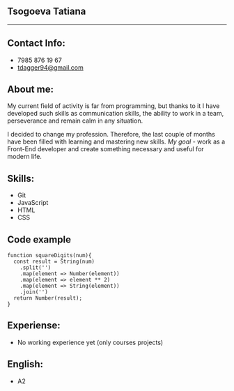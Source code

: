 
## Tsogoeva Tatiana ##

---

## Contact Info: ##
  + 7985 876 19 67
  + tdagger94@gmail.com

## About me: ##

My current field of activity is far from programming, but thanks to it I have developed such skills as communication skills, the ability to work in a team, perseverance and remain calm in any situation.

I decided to change my profession. Therefore, the last couple of months have been filled with learning and mastering new skills.
*My goal* - work as a Front-End developer and create something necessary and useful for modern life.

## Skills: ##
  - Git
  - JavaScript
  - HTML
  - CSS

## Code example ##

```
function squareDigits(num){
  const result = String(num)
    .split('')
    .map(element => Number(element))
    .map(element => element ** 2)
    .map(element => String(element))
    .join('')
  return Number(result);
}
```

## Experiense: ##
  - No working experience yet (only courses projects)

## English: ## 
  - A2
